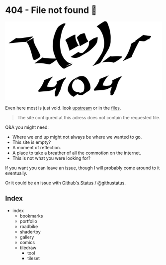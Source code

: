 # 404 - File not found 🤷
![¯\_(ツ)_/¯](404.svg)

Even here most is just void. look [upstream](..) or in the [files](https://github.com/boukew99/boukew99.github.io).

> The site configured at this adress does not contain the requested file.

Q&A you might need:
- Where we end up might not always be where we wanted to go. 
- This site is empty?
- A moment of reflection.
- A place to take a breather of all the commotion on the internet.
- This is not what you were looking for?


If you want you can leave an [issue](https://github.com/boukew99/boukew99.github.io/issues), though I will probably come around to it eventually. 

Or it could be an issue with [Github's Status](https://www.githubstatus.com/) / [@githustatus](https://twitter.com/githubstatus).

## Index
- index
	- bookmarks
	- portfolio
	- roadbike
	- shadertoy
	- gallery
	- comics
	- tiledraw
		- tool
		- tileset
		
